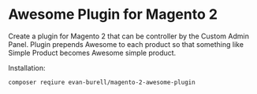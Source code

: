 # Awesome Plugin for Magento 2
Create a plugin for Magento 2 that can be controller by the Custom Admin Panel. Plugin prepends Awesome to each product so that something like Simple Product becomes Awesome simple product. 

Installation:
```
composer reqiure evan-burell/magento-2-awesome-plugin
```
